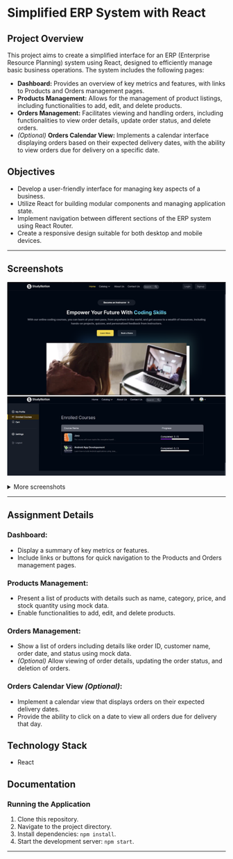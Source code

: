 # Simplified ERP System with React

## Project Overview

This project aims to create a simplified interface for an ERP (Enterprise Resource Planning) system using React, designed to efficiently manage basic business operations. The system includes the following pages:
- **Dashboard:** Provides an overview of key metrics and features, with links to Products and Orders management pages.
- **Products Management:** Allows for the management of product listings, including functionalities to add, edit, and delete products.
- **Orders Management:** Facilitates viewing and handling orders, including functionalities to view order details, update order status, and delete orders.
- *(Optional)* **Orders Calendar View:** Implements a calendar interface displaying orders based on their expected delivery dates, with the ability to view orders due for delivery on a specific date.

## Objectives

- Develop a user-friendly interface for managing key aspects of a business.
- Utilize React for building modular components and managing application state.
- Implement navigation between different sections of the ERP system using React Router.
- Create a responsive design suitable for both desktop and mobile devices.

***
## Screenshots
![Screenshot 2023-07-25 210844](https://github.com/SanskarSinghRajput/SanskarSinghRajput/blob/main/StudyNotion/Screenshot1.png)
![Screenshot 2023-07-25 211309](https://github.com/SanskarSinghRajput/SanskarSinghRajput/blob/main/StudyNotion/Screenshot3.png)
<details>
  <summary>More screenshots</summary>
  
![Screenshot 2023-07-25 211451](https://github.com/SanskarSinghRajput/SanskarSinghRajput/blob/main/StudyNotion/Screenshot2.png)
![image](https://github.com/SanskarSinghRajput/SanskarSinghRajput/blob/main/StudyNotion/Screenshot4.png)
</details>

***

## Assignment Details

### Dashboard:
- Display a summary of key metrics or features.
- Include links or buttons for quick navigation to the Products and Orders management pages.

### Products Management:
- Present a list of products with details such as name, category, price, and stock quantity using mock data.
- Enable functionalities to add, edit, and delete products.

### Orders Management:
- Show a list of orders including details like order ID, customer name, order date, and status using mock data.
- *(Optional)* Allow viewing of order details, updating the order status, and deletion of orders.

### Orders Calendar View *(Optional)*:
- Implement a calendar view that displays orders on their expected delivery dates.
- Provide the ability to click on a date to view all orders due for delivery that day.

## Technology Stack
- React

## Documentation

### Running the Application
1. Clone this repository.
2. Navigate to the project directory.
3. Install dependencies: `npm install`.
4. Start the development server: `npm start`.

***

